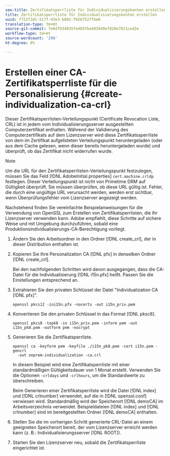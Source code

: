 ```yaml
---
seo-title: Zertifikatsperrliste für Individualisierungskonten erstellen
title: Zertifikatsperrliste für Individualisierungskonten erstellen
uuid: f722f3d1-517f-43e3-b892-f9287527fbe6
translation-type: tm+mt
source-git-commit: 7e8df034035fe465fbe403949ef828e7811ced2e
workflow-type: tm+mt
source-wordcount: '299'
ht-degree: 0%

---
```



# Erstellen einer CA-Zertifikatsperrliste für die Personalisierung {#create-individualization-ca-crl}

Dieser Zertifikatsperrlisten-Verteilungspunkt (Certificate Revocation Liste, CRL) ist in jedem vom Individualisierungsserver ausgestellten Computerzertifikat enthalten. Während der Validierung des Computerzertifikats auf dem Lizenzserver wird diese Zertifikatssperrliste von dem im Zertifikat aufgelisteten Verteilungspunkt heruntergeladen (oder aus dem Cache gelesen, wenn dieser bereits heruntergeladen wurde) und überprüft, ob das Zertifikat nicht widerrufen wurde.

>[!NOTE]
>
>Um die URL für den Zertifikatsperrlisten-Verteilungspunkt festzulegen, müssen Sie das Feld [!DNL AdobeInitial.properties] `cert.machine.crldp` festlegen. Dieser Verteilungspunkt ist *nicht* von Primetime DRM auf Gültigkeit überprüft. Sie müssen überprüfen, ob diese URL gültig ist. Fehler, die durch eine ungültige URL verursacht werden, werden erst sichtbar, wenn Überprüfungsfehler vom Lizenzserver angezeigt werden.

Nachstehend finden Sie vereinfachte Beispielanweisungen für die Verwendung von OpenSSL zum Erstellen von Zertifikatsperrlisten, die Ihr Lizenzserver verwenden kann. Adobe empfiehlt, diese Schritte auf sichere Weise und mit Umgebung durchzuführen, sobald eine Produktionsindividualisierungs-CA-Berechtigung vorliegt.

1. Ändern Sie den Arbeitsordner in den Ordner [!DNL create_crl], der in dieser Distribution enthalten ist.
1. Kopieren Sie Ihre Personalization CA [!DNL pfx] in denselben Ordner [!DNL create_crl].

   Bei den nachfolgenden Schritten wird davon ausgegangen, dass die CA-Datei für die Individualisierung [!DNL i15n.pfx] heißt. Passen Sie die Einstellungen entsprechend an.
1. Extrahieren Sie den privaten Schlüssel der Datei &quot;Individualization CA [!DNL pfx]&quot;.

   ```
   openssl pkcs12 -ini15n.pfx -nocerts -out i15n_priv.pem
   ```

1. Konvertieren Sie den privaten Schlüssel in das Format [!DNL pksc8].

   ```
   openssl pkcs8 -topk8 -in i15n_priv.pem -inform pem -out i15n_pk8.pem -outform pem -nocrypt
   ```

1. Generieren Sie die Zertifikatsperrliste.

   ```
   openssl ca -keyform pem -keyfile ./i15n_pk8.pem -cert i15n.pem -gencrl  
     -out onprem-individualization -ca.crl
   ```

   In diesem Beispiel wird eine Zertifikatsperrliste mit einer standardmäßigen Gültigkeitsdauer von 1 Monat erstellt. Verwenden Sie die Optionen `-crldays` und `-crlhours`, um die Standardwerte zu überschreiben.

   Beim Generieren einer Zertifikatsperrliste wird die Datei [!DNL index] und [!DNL crlnumber] verwendet, auf die in [!DNL openssl.conf] verwiesen wird. Standardmäßig wird der Speicherort [!DNL demoCA] im Arbeitsverzeichnis verwendet. Beispieldateien [!DNL index] und [!DNL crlnumber] sind im bereitgestellten Ordner [!DNL demoCA] enthalten.

1. Stellen Sie die im vorherigen Schritt generierte CRL-Datei an einem geeigneten Speicherort bereit, der vom Lizenzserver erreicht werden kann (z. B.: Individualisierungsserver [!DNL ROOT]).
1. Starten Sie den Lizenzserver neu, sobald die Zertifikatsperrliste eingerichtet ist.
